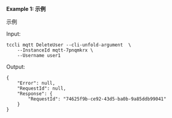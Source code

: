 **Example 1: 示例**

示例

Input: 

```
tccli mqtt DeleteUser --cli-unfold-argument  \
    --InstanceId mqtt-7pnqmkrx \
    --Username user1
```

Output: 
```
{
    "Error": null,
    "RequestId": null,
    "Response": {
        "RequestId": "74625f9b-ce92-43d5-ba0b-9a85ddb99041"
    }
}
```

